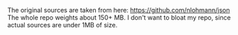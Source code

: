 The original sources are taken from here: https://github.com/nlohmann/json
The whole repo weights about 150+ MB. I don't want to bloat my repo, since actual sources are under 1MB of size.
